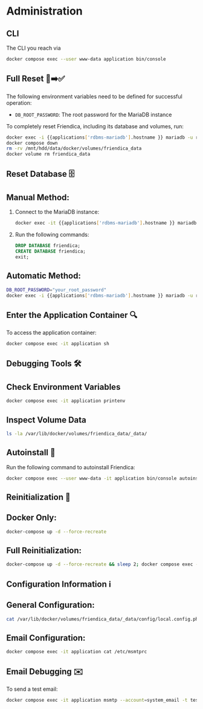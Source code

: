 # Administration

## CLI
The CLI you reach via
```bash
docker compose exec --user www-data application bin/console
```

## Full Reset 🚫➡️✅

The following environment variables need to be defined for successful operation:

- `DB_ROOT_PASSWORD`: The root password for the MariaDB instance

To completely reset Friendica, including its database and volumes, run:
```bash
docker exec -i {{applications['rdbms-mariadb'].hostname }} mariadb -u root -p"${DB_ROOT_PASSWORD}" -e "DROP DATABASE IF EXISTS friendica; CREATE DATABASE friendica;"
docker compose down
rm -rv /mnt/hdd/data/docker/volumes/friendica_data
docker volume rm friendica_data
```

## Reset Database 🗄️

## Manual Method:
1. Connect to the MariaDB instance:
   ```bash
   docker exec -it {{applications['rdbms-mariadb'].hostname }} mariadb -u root -p
   ```
2. Run the following commands:
   ```sql
   DROP DATABASE friendica;
   CREATE DATABASE friendica;
   exit;
   ```

## Automatic Method:
```bash
DB_ROOT_PASSWORD="your_root_password"
docker exec -i {{applications['rdbms-mariadb'].hostname }} mariadb -u root -p"${DB_ROOT_PASSWORD}" -e "DROP DATABASE IF EXISTS friendica; CREATE DATABASE friendica;"
```

## Enter the Application Container 🔍

To access the application container:
```bash
docker compose exec -it application sh
```

## Debugging Tools 🛠️

## Check Environment Variables
```bash
docker compose exec -it application printenv
```

## Inspect Volume Data
```bash
ls -la /var/lib/docker/volumes/friendica_data/_data/
```

## Autoinstall 🌟

Run the following command to autoinstall Friendica:
```bash
docker compose exec --user www-data -it application bin/console autoinstall
```

## Reinitialization 🔄

## Docker Only:
```bash
docker-compose up -d --force-recreate
```

## Full Reinitialization:
```bash
docker-compose up -d --force-recreate && sleep 2; docker compose exec --user www-data -it application bin/console autoinstall;
```

## Configuration Information ℹ️

## General Configuration:
```bash
cat /var/lib/docker/volumes/friendica_data/_data/config/local.config.php
```

## Email Configuration:
```bash
docker compose exec -it application cat /etc/msmtprc
```

## Email Debugging ✉️

To send a test email:
```bash
docker compose exec -it application msmtp --account=system_email -t test@test.de
```
